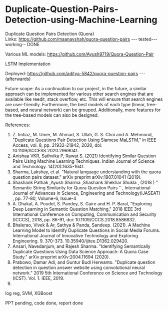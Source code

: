 # Duplicate-Question-Pairs-Detection-using-Machine-Learning

Duplicate Question Pairs Detection  (Quora)<br/>
Links:
https://github.com/maanavshah/quora-question-pairs   --- tested---working-- DONE

Various ML models: https://github.com/Ayush9719/Quora-Question-Pair

LSTM Implementation

Deployed:
https://github.com/aditya-5842/quora-question-pairs  --- (afterwards)

Future scope:
As a continuation to our project, in the future, a similar approach can be implemented for various other search engines that are
available like reedit, stack overflow, etc. This will ensure that search engines are user-friendly. Furthermore, the best models of
each type (linear, tree-based, and neural network) can be grouped. Additionally, more features for the tree-based models can
also be designed.

References:
1. Z. Imtiaz, M. Umer, M. Ahmad, S. Ullah, G. S. Choi and A. Mehmood, "Duplicate Questions Pair Detection Using Siamese MaLSTM," in IEEE Access, vol. 8, pp. 21932-21942, 2020, doi: 10.1109/ACCESS.2020.2969041.
2. Anishaa VKR, Sathvika P, Rawat S. (2021) Identifying Similar Question Pairs Using Machine Learning Techniques. Indian Journal of Science and Technology. 14(20):1635-1641. 
3. Sharma, Lakshay, et al. "Natural language understanding with the quora question pairs dataset." arXiv preprint arXiv:1907.01041 (2019).
4. Shashank Pathak ,Ayush Sharma ,Shashank Shekhar Shukla , (2018 ) " Semantic String Similarity for Quora Question Pairs " , International Journal of Advances in Science, Engineering and Technology(IJASEAT) , pp. 77-80, Volume-6, Issue-4
5. A. Dhakal, A. Poudel, S. Pandey, S. Gaire and H. P. Baral, "Exploring Deep Learning in Semantic Question Matching," 2018 IEEE 3rd International Conference on Computing, Communication and Security (ICCCS), 2018, pp. 86-91, doi: 10.1109/CCCS.2018.8586832.
6. Bhalerao, Vivek & Ar, Sathya & Panda, Sandeep. (2021). A Machine Learning Model to Identify Duplicate Questions in Social Media Forums. International Journal of Innovative Technology and Exploring Engineering. 9. 370-373. 10.35940/ijitee.D1362.029420. 
7. Ansari, Navedanjum, and Rajesh Sharma. "Identifying Semantically Duplicate Questions Using Data Science Approach: A Quora Case Study." arXiv preprint arXiv:2004.11694 (2020).
8. Prabowo, Damar Adi, and Guntur Budi Herwanto. "Duplicate question detection in question answer website using convolutional neural network." 2019 5th International Conference on Science and Technology (ICST). Vol. 1. IEEE, 2019.
9. 




log reg, SVM, XGBoost

PPT pending, 
code done, 
report done
